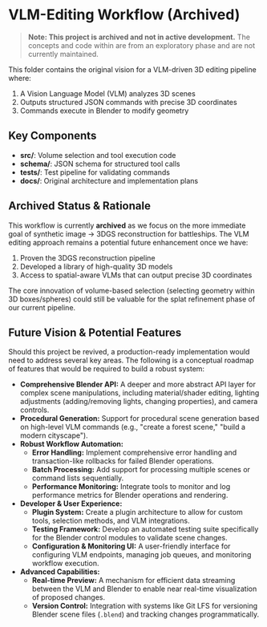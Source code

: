 # VLM-Editing Workflow (Archived)

> **Note: This project is archived and not in active development.** The concepts and code within are from an exploratory phase and are not currently maintained.

This folder contains the original vision for a VLM-driven 3D editing pipeline where:

1. A Vision Language Model (VLM) analyzes 3D scenes
2. Outputs structured JSON commands with precise 3D coordinates
3. Commands execute in Blender to modify geometry

## Key Components

- **src/**: Volume selection and tool execution code
- **schema/**: JSON schema for structured tool calls
- **tests/**: Test pipeline for validating commands
- **docs/**: Original architecture and implementation plans

## Archived Status & Rationale

This workflow is currently **archived** as we focus on the more immediate goal of synthetic image → 3DGS reconstruction for battleships. The VLM editing approach remains a potential future enhancement once we have:

1. Proven the 3DGS reconstruction pipeline
2. Developed a library of high-quality 3D models
3. Access to spatial-aware VLMs that can output precise 3D coordinates

The core innovation of volume-based selection (selecting geometry within 3D boxes/spheres) could still be valuable for the splat refinement phase of our current pipeline.

## Future Vision & Potential Features

Should this project be revived, a production-ready implementation would need to address several key areas. The following is a conceptual roadmap of features that would be required to build a robust system:

-   **Comprehensive Blender API:** A deeper and more abstract API layer for complex scene manipulations, including material/shader editing, lighting adjustments (adding/removing lights, changing properties), and camera controls.
-   **Procedural Generation:** Support for procedural scene generation based on high-level VLM commands (e.g., "create a forest scene," "build a modern cityscape").
-   **Robust Workflow Automation:**
    -   **Error Handling:** Implement comprehensive error handling and transaction-like rollbacks for failed Blender operations.
    -   **Batch Processing:** Add support for processing multiple scenes or command lists sequentially.
    -   **Performance Monitoring:** Integrate tools to monitor and log performance metrics for Blender operations and rendering.
-   **Developer & User Experience:**
    -   **Plugin System:** Create a plugin architecture to allow for custom tools, selection methods, and VLM integrations.
    -   **Testing Framework:** Develop an automated testing suite specifically for the Blender control modules to validate scene changes.
    -   **Configuration & Monitoring UI:** A user-friendly interface for configuring VLM endpoints, managing job queues, and monitoring workflow execution.
-   **Advanced Capabilities:**
    -   **Real-time Preview:** A mechanism for efficient data streaming between the VLM and Blender to enable near real-time visualization of proposed changes.
    -   **Version Control:** Integration with systems like Git LFS for versioning Blender scene files (`.blend`) and tracking changes programmatically.
